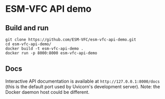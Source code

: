 # ESM-VFC API demo

## Build and run

```shell
git clone https://github.com/ESM-VFC/esm-vfc-api-demo.git
cd esm-vfc-api-demo/
docker build -t esm-vfc-api-demo .
docker run -p 8000:8000 esm-vfc-api-demo
```

## Docs

Interactive API documentation is available at `http://127.0.0.1:8000/docs` (this is the
default port used by Uvicorn's development server). Note: the Docker daemon host
could be different.

